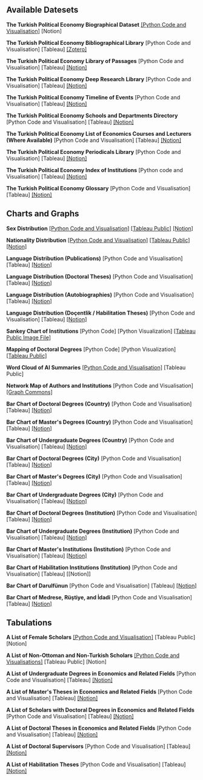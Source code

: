 ## Available Datesets
**The Turkish Political Economy Biographical Dataset**
[[Python Code and Visualisation]](https://github.com/sekerefe/TRPolEcon_Public/blob/main/jupyter_files_of_visualisations/biographical_library_info.ipynb) [Notion]

**The Turkish Political Economy Bibliographical Library** [Python Code and Visualisation] [Tableau] [[Zotero]](https://www.zotero.org/groups/4746295/the_turkish_political_economy_bibliographical_library/library)

**The Turkish Political Economy Library of Passages** [Python Code and Visualisation] [Tableau] [[Notion]](https://well-ozraraptor-5a0.notion.site/The-Turkish-Political-Economy-Library-of-Passages-198a7dbe40468094b6b2e61d33ee3ffc)

**The Turkish Political Economy Deep Research Library** [Python Code and Visualisation] [Tableau] [[Notion]](https://well-ozraraptor-5a0.notion.site/217a7dbe404680ea971fd8f53de4071a?v=217a7dbe4046805fb275000c4bc70b9b)

**The Turkish Political Economy Timeline of Events** [Python Code and Visualisation] [Tableau] [[Notion]](https://well-ozraraptor-5a0.notion.site/The-Turkish-Political-Economy-Timeline-of-Events-1a3a7dbe404680b98947e6f436875c32)

**The Turkish Political Economy Schools and Departments Directory** [Python Code and Visualisation] [Tableau] [[Notion]](https://well-ozraraptor-5a0.notion.site/The-Turkish-Political-Economy-Schools-and-Departments-Directory-1a3a7dbe4046809db39cc3bdba9adca3)

**The Turkish Political Economy List of Economics Courses and Lecturers (Where Available)** [Python Code and Visualisation] [Tableau] [[Notion]](https://well-ozraraptor-5a0.notion.site/The-Turkish-Political-Economy-List-of-Economics-Courses-and-Lecturers-Where-Available-1a3a7dbe404680c38c03e798fa0b105d)

**The Turkish Political Economy Periodicals Library** [Python Code and Visualisation] [Tableau] [[Notion]](https://well-ozraraptor-5a0.notion.site/The-Turkish-Political-Economy-Periodicals-in-Economics-1a3a7dbe404680a2aa5ed6be0316d243)

**The Turkish Political Economy Index of Institutions** [Python code and Visualisation] [Tableau] [[Notion]](https://well-ozraraptor-5a0.notion.site/The-Turkish-Political-Economy-Index-of-Institutions-1a3a7dbe4046804f934dc10808818373)

**The Turkish Political Economy Glossary** [Python Code and Visualisation] [Tableau] [[Notion]](https://well-ozraraptor-5a0.notion.site/1a3a7dbe404680dc875df646e788d6e8?v=1a3a7dbe4046813bae86000c8db9cd73)

## Charts and Graphs
**Sex Distribution** 
[[Python Code and Visualisation]](https://github.com/sekerefe/TRPolEcon_Public/blob/main/jupyter_files_of_visualisations/sex_distribution.ipynb) [[Tableau Public]](https://public.tableau.com/views/TheTurkishPoliticalEconomyDatabase-SexDistribution/TheTurkishPoliticalEconomyDatabase-SexDistribution?:language=en-US&:sid=&:redirect=auth&:display_count=n&:origin=viz_share_link) [[Notion]](https://www.notion.so/176a7dbe40468068a5abeeab46390c0b?v=017c32a7f047461aa15a122028660028&source=copy_link)

**Nationality Distribution** 
[[Python Code and Visualisation]](https://github.com/sekerefe/TRPolEcon_Public/blob/main/jupyter_files_of_visualisations/nationality_distribution.ipynb) [[Tableau Public]](https://public.tableau.com/views/TheTurkishPoliticalEconomyDatabaseWorkbook-NationalityDistribution/Dashboard1?:language=en-US&:sid=&:redirect=auth&:display_count=n&:origin=viz_share_link) [[Notion]](https://www.notion.so/17ca7dbe404680c38ec0f33ff11c781a?v=ce37c547fe314d95973eae306bcbc0f6&source=copy_link)

**Language Distribution (Publications)** [Python Code and Visualisation] [Tableau] [[Notion]](https://well-ozraraptor-5a0.notion.site/176a7dbe404680edb0c0c9436f4df552?v=05f8ed0a7f324da6ba475f228056474e)

**Language Distribution (Doctoral Theses)** [Python Code and Visualisation] [Tableau] [[Notion]](https://well-ozraraptor-5a0.notion.site/176a7dbe404680edb0c0c9436f4df552?v=176a7dbe404680a79ae4000ca3861c4f)

**Language Distribution (Autobiographies)** [Python Code and Visualisation] [Tableau] [[Notion]](https://well-ozraraptor-5a0.notion.site/176a7dbe404680edb0c0c9436f4df552?v=176a7dbe404680dfbd46000c4e9ae4d6)

**Language Distribution (Doçentlik / Habilitation Theses)** [Python Code and Visualisation] [Tableau] [[Notion]](https://well-ozraraptor-5a0.notion.site/176a7dbe404680edb0c0c9436f4df552?v=176a7dbe4046807daed2000cc032e086)

**Sankey Chart of Institutions** 
[Python Code] [Python Visualization] [[Tableau Public Image File]](https://public.tableau.com/views/SankeyChart_17518183484840/SankeyChart-TheTurkishPoliticalEconomyDatabase?:language=en-US&:sid=&:redirect=auth&:display_count=n&:origin=viz_share_link) 

**Mapping of Doctoral Degrees** 
[Python Code] [Python Visualization] [[Tableau Public]](https://public.tableau.com/views/MappingofDoctoralDegrees-TheTurkishPoliticalEconomyDatabase/Dashboard1?:language=en-US&:sid=&:redirect=auth&:display_count=n&:origin=viz_share_link)

**Word Cloud of AI Summaries** 
[[Python Code and Visualisation]](https://github.com/sekerefe/TRPolEcon_Public/blob/main/jupyter_files_of_visualisations/ai_word_cloud.ipynb) [Tableau Public]

**Network Map of Authors and Institutions** 
[Python Code and Visualisation] [[Graph Commons]](https://graphcommons.com/graphs/324a7e1c-b75a-4138-96fd-947aa5f1ed84)

**Bar Chart of Doctoral Degrees (Country)** [Python Code and Visualisation\] [Tableau] [[Notion]](https://well-ozraraptor-5a0.notion.site/176a7dbe40468061b868d07239b1bccb?v=176a7dbe40468092aa6d000c1c41c677)

**Bar Chart of Master's Degrees (Country)** [Python Code and Visualisation] [Tableau] [[Notion]](https://well-ozraraptor-5a0.notion.site/176a7dbe40468061b868d07239b1bccb?v=176a7dbe404680b28d42000ca041406a)

**Bar Chart of Undergraduate Degrees (Country)** [Python Code and Visualisation] [Tableau] [[Notion]](https://well-ozraraptor-5a0.notion.site/176a7dbe40468061b868d07239b1bccb?v=080ee5ece4734bfa9195e157617ae7c3)

**Bar Chart of Doctoral Degrees (City)** [Python Code and Visualisation\] [Tableau] [[Notion]](https://well-ozraraptor-5a0.notion.site/176a7dbe4046801c9437c02cb3e5a440?v=176a7dbe40468069ae95000c56ed3975)

**Bar Chart of Master's Degrees (City)** [Python Code and Visualisation] [Tableau] [[Notion]](https://well-ozraraptor-5a0.notion.site/176a7dbe4046801c9437c02cb3e5a440?v=176a7dbe404680378c14000cf4696873)

**Bar Chart of Undergraduate Degrees (City)** [Python Code and Visualisation] [Tableau] [[Notion]](https://well-ozraraptor-5a0.notion.site/176a7dbe4046801c9437c02cb3e5a440?v=d55b833592014d75bdd080180f58c0aa)

**Bar Chart of Doctoral Degrees (Institution)** [Python Code and Visualisation] [Tableau] [[Notion]](https://well-ozraraptor-5a0.notion.site/176a7dbe40468010b10aff97ff216daa?v=176a7dbe404680d980ac000cc3c6046d)

**Bar Chart of Undergraduate Degrees (Institution)** [Python Code and Visualisation] [Tableau] [[Notion]](https://well-ozraraptor-5a0.notion.site/176a7dbe40468010b10aff97ff216daa?v=5ce14511ac5647c8baff40c4d66bcaa7)

**Bar Chart of Master's Institutions (Institution)** [Python Code and Visualisation] [Tableau] [[Notion]](https://well-ozraraptor-5a0.notion.site/176a7dbe40468010b10aff97ff216daa?v=176a7dbe404680d1ad12000c035ae1e2)

**Bar Chart of Habilitation Institutions (Institution)** [Python Code and Visualisation] [Tableau] [[Notion]]

**Bar Chart of Darulfünun** [Python Code and Visualisation] [Tableau] [[Notion]](https://well-ozraraptor-5a0.notion.site/1dea7dbe404680179c71d62be5179fbd?v=1dea7dbe4046809e9320000c1647ccc4)

**Bar Chart of Medrese, Rüştiye, and İdadi** [Python Code and Visualisation] [Tableau] [[Notion]](https://well-ozraraptor-5a0.notion.site/1dea7dbe40468033950bc3a2103b903a?v=1dea7dbe40468047bc66000c87be9365)

## Tabulations

**A List of Female Scholars** [[Python Code and Visualisation]](https://github.com/sekerefe/TRPolEcon_Public/blob/main/jupyter_files_of_visualisations/female_authors.ipynb) [Tableau Public] [Notion]

**A List of Non-Ottoman and Non-Turkish Scholars** [[Python Code and Visualisations]](https://github.com/sekerefe/TRPolEcon_Public/blob/main/jupyter_files_of_visualisations/non-ottoman_non-turkish.ipynb) [Tableau Public] [Notion]

**A List of Undergraduate Degrees in Economics and Related Fields** [Python Code and Visualisation] [Tableau] [[Notion]](https://well-ozraraptor-5a0.notion.site/TABLE-1-Scholars-with-Undergraduate-Degrees-e285becc73af4311a18ef1f51f2e7511)

**A List of Master's Theses in Economics and Related Fields** [Python Code and Visualisation] [Tableau] [[Notion]](https://well-ozraraptor-5a0.notion.site/TABLE-2-Scholars-with-Master-s-Degrees-38a25102cb5e4ac7ba30ce1ba19f7736)

**A List of Scholars with Doctoral Degrees in Economics and Related Fields** [Python Code and Visualisation] [Tableau] [[Notion]](https://well-ozraraptor-5a0.notion.site/TABLE-4-Scholars-with-Doctoral-Degrees-988972893214490cb4ba5d215d46c3b8)

**A List of Doctoral Theses in Economics and Related Fields** [Python Code and Visualisation] [Tableau] [[Notion]](https://well-ozraraptor-5a0.notion.site/TABLE-5-Doctoral-Thesis-Titles-f8f1df968e1c4f9daec40b2cecf2da57)

**A List of Doctoral Supervisors** [Python Code and Visualisation] [Tableau] [[Notion]](https://well-ozraraptor-5a0.notion.site/TABLE-6-Doctoral-Supervisors-9442d4156e1b4c059ad9f8a459078e4a)

**A List of Habilitation Theses** [Python Code and Visualisation] [Tableau] [[Notion]](https://well-ozraraptor-5a0.notion.site/TABLE-7-Scholars-with-Do-entlik-Habilitation-a4199a6a923942cea418a9c32ac472de)